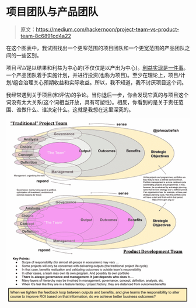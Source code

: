 # 项目团队与产品团队

> 原文：<https://medium.com/hackernoon/project-team-vs-product-team-8c6891cd4a22>

在这个图表中，我试图找出一个更窄范围的项目团队和一个更宽范围的产品团队之间的一些区别。

项目*可以*是以结果和利益为中心的(不仅仅是以产出为中心)。[利益实现是一件事](https://en.wikipedia.org/wiki/Benefits_realisation_management)。一个产品团队着手实施计划，并进行投资(也称为项目)。至少在理论上，项目/计划/组合治理关心预期收益和实际收益。所以，我不知道，我不讨厌项目这个词。

我经常遇到关于项目(和评估)的争论。当你退后一步，你会发现它真的与项目这个词没有太大关系(这个词相当开放，具有可塑性)。相反，你看到的是关于责任范围、谁做什么、谁决定什么。这就是我想在这里深究的。

![](img/cefbb9acd63cce4adcb4b915dc8c18a1.png)
